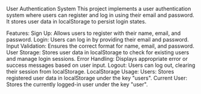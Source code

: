 User Authentication System
This project implements a user authentication system where users can register and log in using their email and password. It stores user data in localStorage to persist login states.

Features:
Sign Up: Allows users to register with their name, email, and password.
Login: Users can log in by providing their email and password.
Input Validation: Ensures the correct format for name, email, and password.
User Storage: Stores user data in localStorage to check for existing users and manage login sessions.
Error Handling: Displays appropriate error or success messages based on user input.
Logout: Users can log out, clearing their session from localStorage.
LocalStorage Usage:
Users: Stores registered user data in localStorage under the key "users".
Current User: Stores the currently logged-in user under the key "user".
